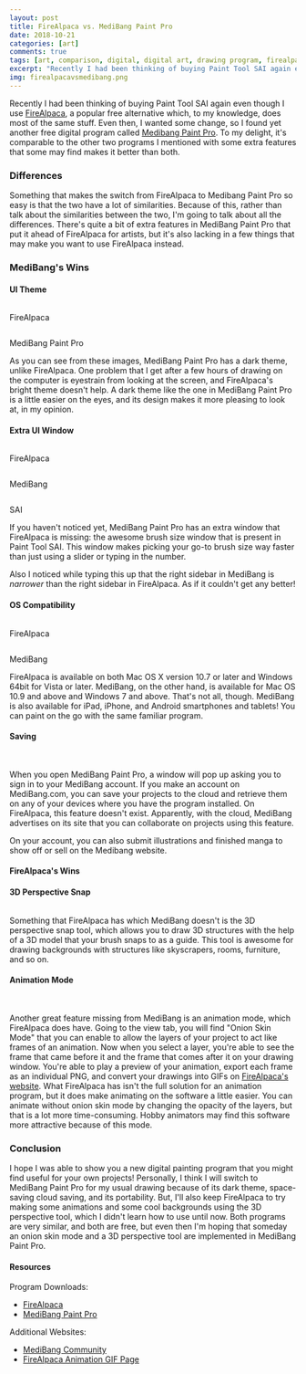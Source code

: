 ```yaml
---
layout: post
title: FireAlpaca vs. MediBang Paint Pro
date: 2018-10-21
categories: [art]
comments: true
tags: [art, comparison, digital, digital art, drawing program, firealpaca, free, medibang, painting program, review, software]
excerpt: "Recently I had been thinking of buying Paint Tool SAI again even though I use FireAlpaca, a popular free alternative which, to my knowledge, does most of the same stuff. Even then, I wanted some change, so I found yet another free digital program called Medibang Paint Pro. To my delight, it's comparable to the other two programs I mentioned with some extra features that some may find makes it better than both."
img: firealpacavsmedibang.png
---
```


<p><first-letter>R</first-letter>ecently I had been thinking of buying Paint Tool SAI again even though I use <a href="http://firealpaca.com/" target="_blank">FireAlpaca</a>, a popular free alternative which, to my knowledge, does most of the same stuff. Even then, I wanted some change, so I found yet another free digital program called <a href="https://medibangpaint.com/en/" target="_blank">Medibang Paint Pro</a>. To my delight, it's comparable to the other two programs I mentioned with some extra features that some may find makes it better than both.</p>

<h3>Differences</h3>

<p>Something that makes the switch from FireAlpaca to Medibang Paint Pro so easy is that the two have a lot of similarities.  Because of this, rather than talk about the similarities between the two, I'm going to talk about all the differences. There's quite a bit of extra features in MediBang Paint Pro that put it ahead of FireAlpaca for artists, but it's also lacking in a few things that may make you want to use FireAlpaca instead.</p>

<h3>MediBang's Wins</h3>

<h4>UI Theme</h4>

<img src="{{ site.url }}/img/FireAlpacaUI.png" alt="" class="img-fluid"/>

<p class="caption">FireAlpaca</p>

<img src="{{ site.url }}/img/MediBangUI.png" alt="" class="img-fluid"/>

<p class="caption">MediBang Paint Pro</p>

<p>As you can see from these images, MediBang Paint Pro has a dark theme, unlike FireAlpaca. One problem that I get after a few hours of drawing on the computer is eyestrain from looking at the screen, and FireAlpaca's bright theme doesn't help. A dark theme like the one in MediBang Paint Pro is a little easier on the eyes, and its design makes it more pleasing to look at, in my opinion.</p>

<h4>Extra UI Window</h4>

<img src="{{ site.url }}/img/firealpacasidebar.png" alt="" class="img-fluid"/>

<p class="caption">FireAlpaca</p>

<img src="{{ site.url }}/img/medibangsidebar.png" alt="" class="img-fluid"/>

<p class="caption">MediBang</p>

<img src="{{ site.url }}/img/saisidebar.png" alt="" class="img-fluid"/>

<p class="caption">SAI</p>

<p>If you haven't noticed yet, MediBang Paint Pro has an extra window that FireAlpaca is missing: the awesome brush size window that is present in Paint Tool SAI. This window makes picking your go-to brush size way faster than just using a slider or typing in the number.</p>

<p>Also I noticed while typing this up that the right sidebar in MediBang is <em>narrower</em> than the right sidebar in FireAlpaca. As if it couldn't get any better!</p>

<h4>OS Compatibility</h4>

<img src="{{ site.url }}/img/firealpacaos.png" alt="" class="img-fluid"/>

<p class="caption">FireAlpaca</p>

<img src="{{ site.url }}/img/medibangos.png" alt="" class="img-fluid"/>

<p class="caption">MediBang</p>

<p>FireAlpaca is available on both Mac OS X version 10.7 or later and Windows 64bit for Vista or later. MediBang, on the other hand, is available for Mac OS 10.9 and above and Windows 7 and above. That's not all, though. MediBang is also available for iPad, iPhone, and Android smartphones and tablets! You can paint on the go with the same familiar program.</p>

<h4>Saving</h4>

<img src="{{ site.url }}/img/medibangcommunity.png" alt="" class="img-fluid"/>
<img src="{{ site.url }}/img/medibangsave.png" alt="" class="img-fluid"/>

<p>When you open MediBang Paint Pro, a window will pop up asking you to sign in to your MediBang account. If you make an account on MediBang.com, you can save your projects to the cloud and retrieve them on any of your devices where you have the program installed. On FireAlpaca, this feature doesn't exist. Apparently, with the cloud, MediBang advertises on its site that you can collaborate on projects using this feature.</p>

<p>On your account, you can also submit illustrations and finished manga to show off or sell on the Medibang website.</p>

<h4>FireAlpaca's Wins</h4>

<h4>3D Perspective Snap</h4>

<img src="{{ site.url }}/img/firealpaca3d.png" alt="" class="img-fluid"/>

<p>Something that FireAlpaca has which MediBang doesn't is the 3D perspective snap tool, which allows you to draw 3D structures with the help of a 3D model that your brush snaps to as a guide. This tool is awesome for drawing backgrounds with structures like skyscrapers, rooms, furniture, and so on.</p>

<h4>Animation Mode</h4>

<img src="{{ site.url }}/img/firealpacaanimation.png" alt="" class="img-fluid"/>
<img src="{{ site.url }}/img/firealpacaanimation2.png" alt="" class="img-fluid"/>

<p>Another great feature missing from MediBang is an animation mode, which FireAlpaca does have. Going to the view tab, you will find "Onion Skin Mode" that you can enable to allow the layers of your project to act like frames of an animation. Now when you select a layer, you're able to see the frame that came before it and the frame that comes after it on your drawing window. You're able to play a preview of your animation, export each frame as an individual PNG, and convert your drawings into GIFs on <a href="http://firealpaca.com/en/douga/" target="_blank">FireAlpaca's website</a>. What FireAlpaca has isn't the full solution for an animation program, but it does make animating on the software a little easier. You can animate without onion skin mode by changing the opacity of the layers, but that is a lot more time-consuming. Hobby animators may find this software more attractive because of this mode.</p>

<h3>Conclusion</h3>

<p>I hope I was able to show you a new digital painting program that you might find useful for your own projects! Personally, I think I will switch to MediBang Paint Pro for my usual drawing because of its dark theme, space-saving cloud saving, and its portability. But, I'll also keep FireAlpaca to try making some animations and some cool backgrounds using the 3D perspective tool, which I didn't learn how to use until now. Both programs are very similar, and both are free, but even then I'm hoping that someday an onion skin mode and a 3D perspective tool are implemented in MediBang Paint Pro.</p>

<h4>Resources</h4>

<p>Program Downloads:</p>

<ul>
	<li><a href="http://firealpaca.com" target="_blank">FireAlpaca</a></li>
	<li><a href="http://medibangpaint.com/en" target="_blank">MediBang Paint Pro</a></li>
</ul>

<p>Additional Websites:</p>

<ul>
	<li><a href="http://medibang.com" target="_blank">MediBang Community </a></li>
	<li><a href="http://firealpaca.com/en/douga/" target="_blank">FireAlpaca Animation GIF Page</a></li>
</ul>
